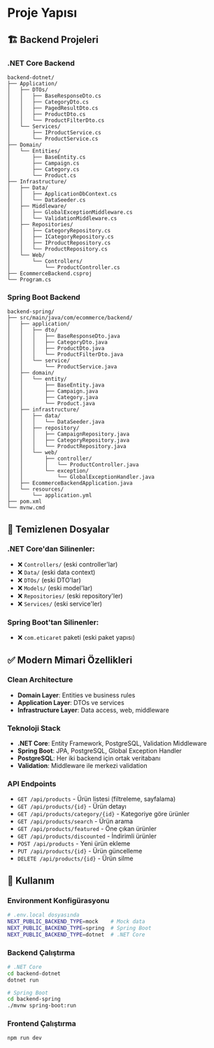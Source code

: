 # Proje Yapısı

## 🏗️ Backend Projeleri

### .NET Core Backend
```
backend-dotnet/
├── Application/
│   ├── DTOs/
│   │   ├── BaseResponseDto.cs
│   │   ├── CategoryDto.cs
│   │   ├── PagedResultDto.cs
│   │   ├── ProductDto.cs
│   │   └── ProductFilterDto.cs
│   └── Services/
│       ├── IProductService.cs
│       └── ProductService.cs
├── Domain/
│   └── Entities/
│       ├── BaseEntity.cs
│       ├── Campaign.cs
│       ├── Category.cs
│       └── Product.cs
├── Infrastructure/
│   ├── Data/
│   │   ├── ApplicationDbContext.cs
│   │   └── DataSeeder.cs
│   ├── Middleware/
│   │   ├── GlobalExceptionMiddleware.cs
│   │   └── ValidationMiddleware.cs
│   ├── Repositories/
│   │   ├── CategoryRepository.cs
│   │   ├── ICategoryRepository.cs
│   │   ├── IProductRepository.cs
│   │   └── ProductRepository.cs
│   └── Web/
│       └── Controllers/
│           └── ProductController.cs
├── EcommerceBackend.csproj
└── Program.cs
```

### Spring Boot Backend
```
backend-spring/
├── src/main/java/com/ecommerce/backend/
│   ├── application/
│   │   ├── dto/
│   │   │   ├── BaseResponseDto.java
│   │   │   ├── CategoryDto.java
│   │   │   ├── ProductDto.java
│   │   │   └── ProductFilterDto.java
│   │   └── service/
│   │       └── ProductService.java
│   ├── domain/
│   │   └── entity/
│   │       ├── BaseEntity.java
│   │       ├── Campaign.java
│   │       ├── Category.java
│   │       └── Product.java
│   ├── infrastructure/
│   │   ├── data/
│   │   │   └── DataSeeder.java
│   │   ├── repository/
│   │   │   ├── CampaignRepository.java
│   │   │   ├── CategoryRepository.java
│   │   │   └── ProductRepository.java
│   │   └── web/
│   │       ├── controller/
│   │       │   └── ProductController.java
│   │       └── exception/
│   │           └── GlobalExceptionHandler.java
│   ├── EcommerceBackendApplication.java
│   └── resources/
│       └── application.yml
├── pom.xml
└── mvnw.cmd
```

## 🎯 Temizlenen Dosyalar

### .NET Core'dan Silinenler:
- ❌ `Controllers/` (eski controller'lar)
- ❌ `Data/` (eski data context)
- ❌ `DTOs/` (eski DTO'lar)
- ❌ `Models/` (eski model'lar)
- ❌ `Repositories/` (eski repository'ler)
- ❌ `Services/` (eski service'ler)

### Spring Boot'tan Silinenler:
- ❌ `com.eticaret` paketi (eski paket yapısı)

## ✅ Modern Mimari Özellikleri

### Clean Architecture
- **Domain Layer**: Entities ve business rules
- **Application Layer**: DTOs ve services
- **Infrastructure Layer**: Data access, web, middleware

### Teknoloji Stack
- **.NET Core**: Entity Framework, PostgreSQL, Validation Middleware
- **Spring Boot**: JPA, PostgreSQL, Global Exception Handler
- **PostgreSQL**: Her iki backend için ortak veritabanı
- **Validation**: Middleware ile merkezi validation

### API Endpoints
- `GET /api/products` - Ürün listesi (filtreleme, sayfalama)
- `GET /api/products/{id}` - Ürün detayı
- `GET /api/products/category/{id}` - Kategoriye göre ürünler
- `GET /api/products/search` - Ürün arama
- `GET /api/products/featured` - Öne çıkan ürünler
- `GET /api/products/discounted` - İndirimli ürünler
- `POST /api/products` - Yeni ürün ekleme
- `PUT /api/products/{id}` - Ürün güncelleme
- `DELETE /api/products/{id}` - Ürün silme

## 🚀 Kullanım

### Environment Konfigürasyonu
```bash
# .env.local dosyasında
NEXT_PUBLIC_BACKEND_TYPE=mock    # Mock data
NEXT_PUBLIC_BACKEND_TYPE=spring  # Spring Boot
NEXT_PUBLIC_BACKEND_TYPE=dotnet  # .NET Core
```

### Backend Çalıştırma
```bash
# .NET Core
cd backend-dotnet
dotnet run

# Spring Boot
cd backend-spring
./mvnw spring-boot:run
```

### Frontend Çalıştırma
```bash
npm run dev
```

